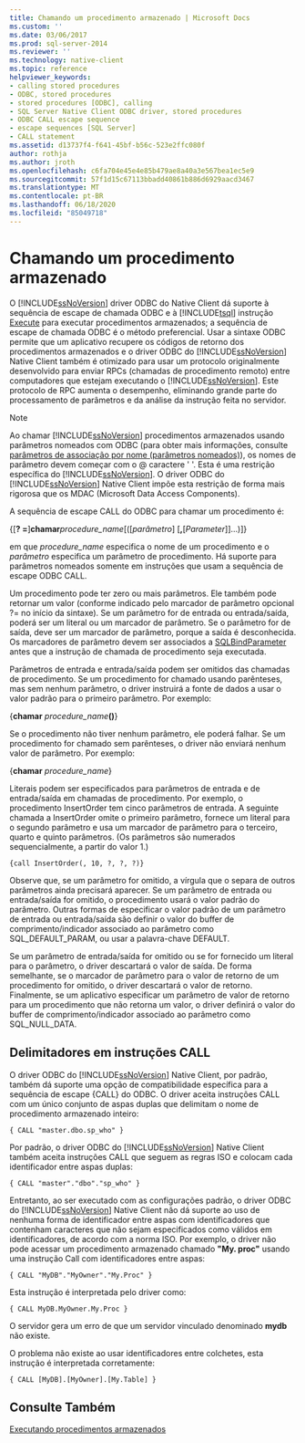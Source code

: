 ```yaml
---
title: Chamando um procedimento armazenado | Microsoft Docs
ms.custom: ''
ms.date: 03/06/2017
ms.prod: sql-server-2014
ms.reviewer: ''
ms.technology: native-client
ms.topic: reference
helpviewer_keywords:
- calling stored procedures
- ODBC, stored procedures
- stored procedures [ODBC], calling
- SQL Server Native Client ODBC driver, stored procedures
- ODBC CALL escape sequence
- escape sequences [SQL Server]
- CALL statement
ms.assetid: d13737f4-f641-45bf-b56c-523e2ffc080f
author: rothja
ms.author: jroth
ms.openlocfilehash: c6fa704e45e4e85b479ae8a40a3e567bea1ec5e9
ms.sourcegitcommit: 57f1d15c67113bbadd40861b886d6929aacd3467
ms.translationtype: MT
ms.contentlocale: pt-BR
ms.lasthandoff: 06/18/2020
ms.locfileid: "85049718"
---
```

# <a name="calling-a-stored-procedure"></a>Chamando um procedimento armazenado
  O [!INCLUDE[ssNoVersion](../../includes/ssnoversion-md.md)] driver ODBC do Native Client dá suporte à sequência de escape de chamada ODBC e à [!INCLUDE[tsql](../../includes/tsql-md.md)] instrução [Execute](/sql/t-sql/language-elements/execute-transact-sql) para executar procedimentos armazenados; a sequência de escape de chamada ODBC é o método preferencial. Usar a sintaxe ODBC permite que um aplicativo recupere os códigos de retorno dos procedimentos armazenados e o driver ODBC do [!INCLUDE[ssNoVersion](../../includes/ssnoversion-md.md)] Native Client também é otimizado para usar um protocolo originalmente desenvolvido para enviar RPCs (chamadas de procedimento remoto) entre computadores que estejam executando o [!INCLUDE[ssNoVersion](../../includes/ssnoversion-md.md)]. Este protocolo de RPC aumenta o desempenho, eliminando grande parte do processamento de parâmetros e da análise da instrução feita no servidor.  
  
> [!NOTE]  
>  Ao chamar [!INCLUDE[ssNoVersion](../../includes/ssnoversion-md.md)] procedimentos armazenados usando parâmetros nomeados com ODBC (para obter mais informações, consulte [parâmetros de associação por nome (parâmetros nomeados)](https://go.microsoft.com/fwlink/?LinkID=209721)), os nomes de parâmetro devem começar com o \@ caractere ' '. Esta é uma restrição específica do [!INCLUDE[ssNoVersion](../../includes/ssnoversion-md.md)]. O driver ODBC do [!INCLUDE[ssNoVersion](../../includes/ssnoversion-md.md)] Native Client impõe esta restrição de forma mais rigorosa que os MDAC (Microsoft Data Access Components).  
  
 A sequência de escape CALL do ODBC para chamar um procedimento é:  
  
 {[**? =**]**chamar**_procedure_name_[([*parâmetro*] [**,**[*Parameter*]]...)]}  
  
 em que *procedure_name* especifica o nome de um procedimento e o *parâmetro* especifica um parâmetro de procedimento. Há suporte para parâmetros nomeados somente em instruções que usam a sequência de escape ODBC CALL.  
  
 Um procedimento pode ter zero ou mais parâmetros. Ele também pode retornar um valor (conforme indicado pelo marcador de parâmetro opcional ?= no início da sintaxe). Se um parâmetro for de entrada ou entrada/saída, poderá ser um literal ou um marcador de parâmetro. Se o parâmetro for de saída, deve ser um marcador de parâmetro, porque a saída é desconhecida. Os marcadores de parâmetro devem ser associados a [SQLBindParameter](../../relational-databases/native-client-odbc-api/sqlbindparameter.md) antes que a instrução de chamada de procedimento seja executada.  
  
 Parâmetros de entrada e entrada/saída podem ser omitidos das chamadas de procedimento. Se um procedimento for chamado usando parênteses, mas sem nenhum parâmetro, o driver instruirá a fonte de dados a usar o valor padrão para o primeiro parâmetro. Por exemplo:  
  
 {**chamar** _procedure_name_**()**}  
  
 Se o procedimento não tiver nenhum parâmetro, ele poderá falhar. Se um procedimento for chamado sem parênteses, o driver não enviará nenhum valor de parâmetro. Por exemplo:  
  
 {**chamar** _procedure_name_}  
  
 Literais podem ser especificados para parâmetros de entrada e de entrada/saída em chamadas de procedimento. Por exemplo, o procedimento InsertOrder tem cinco parâmetros de entrada. A seguinte chamada a InsertOrder omite o primeiro parâmetro, fornece um literal para o segundo parâmetro e usa um marcador de parâmetro para o terceiro, quarto e quinto parâmetros. (Os parâmetros são numerados sequencialmente, a partir do valor 1.)  
  
```  
{call InsertOrder(, 10, ?, ?, ?)}  
```  
  
 Observe que, se um parâmetro for omitido, a vírgula que o separa de outros parâmetros ainda precisará aparecer. Se um parâmetro de entrada ou entrada/saída for omitido, o procedimento usará o valor padrão do parâmetro. Outras formas de especificar o valor padrão de um parâmetro de entrada ou entrada/saída são definir o valor do buffer de comprimento/indicador associado ao parâmetro como SQL_DEFAULT_PARAM, ou usar a palavra-chave DEFAULT.  
  
 Se um parâmetro de entrada/saída for omitido ou se for fornecido um literal para o parâmetro, o driver descartará o valor de saída. De forma semelhante, se o marcador de parâmetro para o valor de retorno de um procedimento for omitido, o driver descartará o valor de retorno. Finalmente, se um aplicativo especificar um parâmetro de valor de retorno para um procedimento que não retorna um valor, o driver definirá o valor do buffer de comprimento/indicador associado ao parâmetro como SQL_NULL_DATA.  
  
## <a name="delimiters-in-call-statements"></a>Delimitadores em instruções CALL  
 O driver ODBC do [!INCLUDE[ssNoVersion](../../includes/ssnoversion-md.md)] Native Client, por padrão, também dá suporte uma opção de compatibilidade específica para a sequência de escape {CALL} do ODBC. O driver aceita instruções CALL com um único conjunto de aspas duplas que delimitam o nome de procedimento armazenado inteiro:  
  
```  
{ CALL "master.dbo.sp_who" }  
```  
  
 Por padrão, o driver ODBC do [!INCLUDE[ssNoVersion](../../includes/ssnoversion-md.md)] Native Client também aceita instruções CALL que seguem as regras ISO e colocam cada identificador entre aspas duplas:  
  
```  
{ CALL "master"."dbo"."sp_who" }  
```  
  
 Entretanto, ao ser executado com as configurações padrão, o driver ODBC do [!INCLUDE[ssNoVersion](../../includes/ssnoversion-md.md)] Native Client não dá suporte ao uso de nenhuma forma de identificador entre aspas com identificadores que contenham caracteres que não sejam especificados como válidos em identificadores, de acordo com a norma ISO. Por exemplo, o driver não pode acessar um procedimento armazenado chamado **"My. proc"** usando uma instrução Call com identificadores entre aspas:  
  
```  
{ CALL "MyDB"."MyOwner"."My.Proc" }  
```  
  
 Esta instrução é interpretada pelo driver como:  
  
```  
{ CALL MyDB.MyOwner.My.Proc }  
```  
  
 O servidor gera um erro de que um servidor vinculado denominado **mydb** não existe.  
  
 O problema não existe ao usar identificadores entre colchetes, esta instrução é interpretada corretamente:  
  
```  
{ CALL [MyDB].[MyOwner].[My.Table] }  
```  
  
## <a name="see-also"></a>Consulte Também  
 [Executando procedimentos armazenados](../../relational-databases/native-client-odbc-stored-procedures/running-stored-procedures.md)  
  
  
